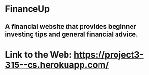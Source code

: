 # FinanceUp


## A financial website that provides beginner investing tips and general financial advice.


# Link to the Web: https://project3-315--cs.herokuapp.com/
